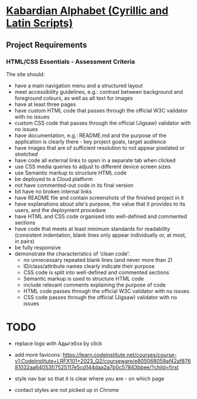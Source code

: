 # [Kabardian Alphabet (Cyrillic and Latin Scripts)](https://kkumyk.github.io/kabardian-alphabet/)


## Project Requirements

### HTML/CSS Essentials - Assessment Criteria
The site should:
- have a main navigation menu and a structured layout
- meet accessibility guidelines, e.g.: contrast between background and foreground colours, as well as alt text for images
- have at least three pages
- have custom HTML code that passes through the official W3C validator with no issues
- custom CSS code that passes through the official (Jigsaw) validator with no issues
- have documentation, e.g.: README.md and the purpose of the application is clearly there - key project goals, target audience
- have images that are of sufficient resolution to not appear pixelated or stretched
- have code all external links to open in a separate tab when clicked
- use CSS media queries to adjust to different device screen sizes
- use Semantic markup to structure HTML code
- be deployed to a Cloud platform
- not have commented-out code in its final version
- bit have no broken internal links
- have README file and contain screenshots of the finished project in it
- have explanations about site's purpose, the value that it provides to its users, and the deployment procedure
- have HTML and CSS code organised into well-defined and commented sections
- have code that meets at least minimum standards for readability (consistent indentation, blank lines only appear individually or, at most, in pairs)
- be fully responsive
- demonstrate the characteristics of ‘clean code’:
    - no unnecessary repeated blank lines (and never more than 2)
    - ID/class/attribute names clearly indicate their purpose
    - CSS code is split into well-defined and commented sections
    - Semantic markup is used to structure HTML code
    - include relevant comments explaining the purpose of code
    - HTML code passes through the official W3C validator with no issues
    - CSS code passes through the official (Jigsaw) validator with no issues

# TODO
- replace logo with Адыгэбзэ by click

- add more favicons: https://learn.codeinstitute.net/courses/course-v1:CodeInstitute+LRFX101+2023_Q2/courseware/e805068059af42af87681032aa64053f/7525117e5cd144daa2a7b0c57843bbee/?child=first
<link rel="apple-touch-icon" sizes="180x180" href="assets/favicon/apple-touch-icon.png">
<link rel="icon" type="image/png" sizes="32x32" href="assets/favicon/favicon-32x32.png">
<link rel="icon" type="image/png" sizes="16x16" href="assets/favicon/favicon-16x16.png">

- style nav bar so that it is clear where you are - on which page

- contact styles are not picked up in Chrome